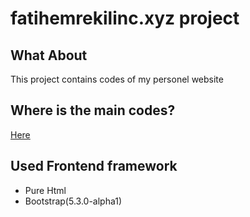 # fatihemrekilinc.xyz project
## What About
This project contains codes of my personel website
## Where is the main codes?
[Here](https://github.com/fatihemregit/fatihemrekilinc.xyz/blob/master/index.html)
## Used Frontend framework
 + Pure Html
 + Bootstrap(5.3.0-alpha1)
